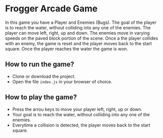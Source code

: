 # Frogger Arcade Game 

In this game you have a Player and Enemies (Bugs). The goal of the player is to reach the water, without colliding into any one of the enemies. The player can move left, right, up and down. The enemies move in varying speeds on the paved block portion of the scene. Once a the player collides with an enemy, the game is reset and the player moves back to the start square. Once the player reaches the water the game is won.

## How to run the game?
* Clone or download the project.
* Open the file `index.js` in your browser of choice.


## How to play the game?
* Press the arrou keys to move your player left, right, up or down.
* Your goal is to reach the water, without colliding into any one of the enemies.
* Everytime a collision is detected, the player moves back to the start square.
 